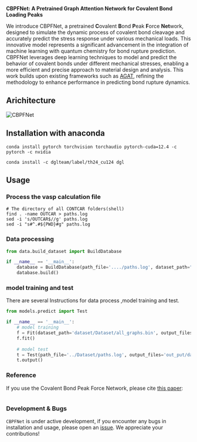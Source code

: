 **CBPFNet: A Pretrained Graph Attention Network for Covalent Bond Loading Peaks**


We introduce CBPFNet, a pretrained **C**ovalent **B**ond **P**eak **F**orce **Net**work, designed to simulate the dynamic process of covalent bond cleavage and accurately predict the stress response under various mechanical loads. This innovative model represents a significant advancement in the integration of machine learning with quantum chemistry for bond rupture prediction. CBPFNet leverages deep learning techniques to model and predict the behavior of covalent bonds under different mechanical stresses, enabling a more efficient and precise approach to material design and analysis. This work builds upon existing frameworks such as [AGAT](https://github.com/jzhang-github/AGAT), refining the methodology to enhance performance in predicting bond rupture dynamics. 

## Arichitecture
![CBPFNet](./assets/architecture.jpg)

## Installation with anaconda

`````
conda install pytorch torchvision torchaudio pytorch-cuda=12.4 -c pytorch -c nvidia

conda install -c dglteam/label/th24_cu124 dgl
`````



## Usage

### Process the vasp calculation file

```shell
# The directory of all CONTCAR folders(shell)
find . -name OUTCAR > paths.log
sed -i 's/OUTCAR$//g' paths.log
sed -i "s#^.#${PWD}#g" paths.log
```


### Data processing

```python
from data.build_dataset import BuildDatabase

if __name__ == '__main__':
    database = BuildDatabase(path_file='..../paths.log', dataset_path="dataset/Dataset")
    database.build()
```



### model training and test

There are several Instructions for data process ,model training and test.

```python
from models.predict import Test

if __name__ == '__main__':
    # model training
    f = Fit(dataset_path='dataset/Dataset/all_graphs.bin', output_files='out_put/train')
    f.fit()
    
    # model test
    t = Test(path_file='../Dataset/paths.log', output_files='out_put/datasetpredict')
    t.output()
```



### Reference

If you use  the Covalent Bond Peak Force  Network, please cite [this paper]():

```

```



### Development & Bugs

`CBPFNet` is under active development, if you encounter any bugs in installation and usage, please open an [issue](https://github.com/zhoufy20/CBPFNet/issues/new). We appreciate your contributions!
